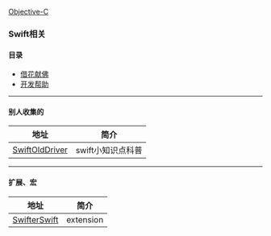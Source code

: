 [Objective-C](https://github.com/tiantiankaixin/ThridFrameWorkHouse/blob/master/README.md)
###  Swift相关
#### 目录
* [借花献佛](#jiehua)
* [开发帮助](#help_tool)



---
#### <a id="jiehua"></a>别人收集的
地址 | 简介
------- | -------
[SwiftOldDriver](https://github.com/SwiftOldDriver/iOS-Weekly?utm_source=gold_browser_extension)|swift小知识点科普



---
#### <a id="help_tool"></a>扩展、宏
地址 | 简介
------- | -------
[SwifterSwift](https://github.com/SwifterSwift/SwifterSwift)|extension

